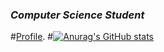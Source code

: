 ### ***Computer Science Student***
#[Profile](http://noah.binaryfox.ca/).
#[![Anurag's GitHub stats](https://github-readme-stats.vercel.app/api?username=N0pine)](https://github.com/anuraghazra/github-readme-stats)


